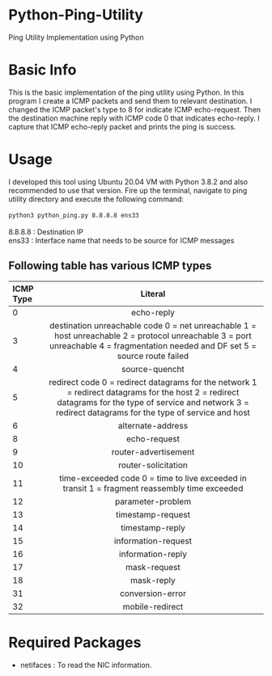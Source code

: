 # Python-Ping-Utility
Ping Utility Implementation using Python

# Basic Info 
This is the basic implementation of the ping utility using Python. In this program I create a ICMP packets and send them to relevant destination. 
I changed the ICMP packet's type to 8 for indicate ICMP echo-request. Then the destination machine reply with ICMP code 0 that indicates echo-reply. 
I capture that ICMP echo-reply packet and prints the ping is success.

# Usage

I developed this tool using Ubuntu 20.04 VM with Python 3.8.2 and also recommended to use that version. Fire up the terminal, navigate to ping utility directory 
and execute the following command:</br></br>
``` python3 python_ping.py 8.8.8.8 ens33 ``` </br>
</br>
8.8.8.8 : Destination IP</br>
ens33 : Interface name that needs to be source for ICMP messages</br>

## Following table has various ICMP types
| ICMP Type     | Literal                                                          |
| :------------ |:---------------------------------------------------------------: | 
| 0             | echo-reply                                                       |
| 3             | destination unreachable code 0 = net unreachable 1 = host unreachable 2 = protocol unreachable 3 = port unreachable 4 = fragmentation needed and DF set 5 = source route failed                                                                |
| 4             | source-quencht                                                   |
| 5             | redirect code 0 = redirect datagrams for the network 1 = redirect datagrams for the host 2 = redirect datagrams for the type of service and network 3 = redirect datagrams for the type of service and host                                |
| 6             | alternate-address                                                |
| 8             | echo-request                                                     |
| 9             | router-advertisement                                             |
| 10            | router-solicitation                                              |
| 11            | time-exceeded code 0 = time to live exceeded in transit 1 = fragment reassembly time exceeded   |
| 12            | parameter-problem                                                |
| 13            | timestamp-request                                                |
| 14            | timestamp-reply                                                  |
| 15            | information-request                                              |
| 16            | information-reply                                                |
| 17            | mask-request                                                     |
| 18            | mask-reply                                                       |
| 31            | conversion-error                                                 |
| 32            | mobile-redirect                                                  |


# Required Packages
* netifaces : To read the NIC information.
